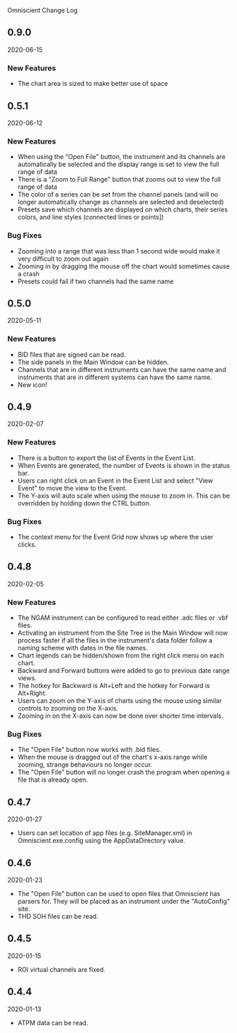 Omniscient Change Log

##  0.9.0
2020-06-15

### New Features
* The chart area is sized to make better use of space


##  0.5.1
2020-06-12

### New Features
* When using the "Open File" button, the instrument and its channels are automatically be selected and the display range is set to view the full range of data
* There is a "Zoom to Full Range" button that zooms out to view the full range of data
* The color of a series can be set from the channel panels (and will no longer automatically change as channels are selected and deselected)
* Presets save which channels are displayed on which charts, their series colors, and line styles (connected lines or points])

### Bug Fixes
* Zooming into a range that was less than 1 second wide would make it very difficult to zoom out again
* Zooming in by dragging the mouse off the chart would sometimes cause a crash
* Presets could fail if two channels had the same name


##  0.5.0
2020-05-11

### New Features
* BID files that are signed can be read.
* The side panels in the Main Window can be hidden.
* Channels that are in different instruments can have the same name and instruments that are in different systems can have the same name.
* New icon!


##  0.4.9
2020-02-07

### New Features
* There is a button to export the list of Events in the Event List.
* When Events are generated, the number of Events is shown in the status bar.
* Users can right click on an Event in the Event List and select "View Event" to move the view to the Event.
* The Y-axis will auto scale when using the mouse to zoom in. This can be overridden by holding down the CTRL button.

### Bug Fixes
* The context menu for the Event Grid now shows up where the user clicks.


##  0.4.8
2020-02-05

### New Features
* The NGAM instrument can be configured to read either .adc files or .vbf files.
* Activating an instrument from the Site Tree in the Main Window will now process faster if all the files in the instrument's data folder follow a naming scheme with dates in the file names.
* Chart legends can be hidden/shown from the right click menu on each chart.
* Backward and Forward buttons were added to go to previous date range views.
* The hotkey for Backward is Alt+Left and the hotkey for Forward is Alt+Right.
* Users can zoom on the Y-axis of charts using the mouse using similar controls to zooming on the X-axis.
* Zooming in on the X-axis can now be done over shorter time intervals.

### Bug Fixes
* The "Open File" button now works with .bid files.
* When the mouse is dragged out of the chart's x-axis range while zooming, strange behaviours no longer occur.
* The "Open File" button will no longer crash the program when opening a file that is already open.


##  0.4.7
2020-01-27

* Users can set location of app files (e.g. SiteManager.xml) in Omniscient.exe.config using the AppDataDirectory value.


##  0.4.6
2020-01-23

* The "Open File" button can be used to open files that Omniscient has parsers for. They will be placed as an instrument under the "AutoConfig" site.
* THD SOH files can be read.


##  0.4.5
2020-01-15

* ROI virtual channels are fixed.


##  0.4.4
2020-01-13

* ATPM data can be read.